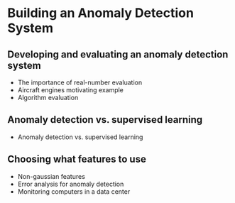# Building an Anomaly Detection System

## Developing and evaluating an anomaly detection system
* The importance of real-number evaluation
* Aircraft engines motivating example
* Algorithm evaluation

## Anomaly detection vs. supervised learning 
* Anomaly detection vs. supervised learning

## Choosing what features to use
* Non-gaussian features
* Error analysis for anomaly detection
* Monitoring computers in a data center 
